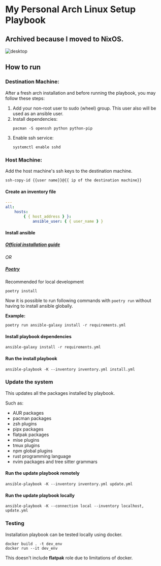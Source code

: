 # My Personal Arch Linux Setup Playbook

## Archived because I moved to NixOS.

![desktop](https://user-images.githubusercontent.com/15658403/184225285-cebcbfde-e5f2-427d-a71a-8a817a4b2c2e.png)

## How to run

### Destination Machine:

After a fresh arch installation and before running the playbook, you may follow these steps:

1. Add your non-root user to sudo (wheel) group. This user also will be used as an ansible user.
2. Install dependencies:
    ```shell
    pacman -S openssh python python-pip
    ```
3. Enable ssh service:
    ```shell
    systemctl enable sshd
    ```

### Host Machine:

Add the host machine's ssh keys to the destination machine.

```shell
ssh-copy-id {{user name}}@{{ ip of the destination machine}}

```

#### Create an inventory file

```yml
---
all:
    hosts:
        { { host_address } }:
            ansible_user: { { user_name } }
```

#### Install ansible

##### [Official installation guide](https://docs.ansible.com/ansible/latest/installation_guide/intro_installation.html)

_OR_

##### [Poetry](https://python-poetry.org/)

Recommended for local development

```shell
poetry install
```

Now it is possible to run following commands with `poetry run` without having to install ansible globally.

**Example:**

```shell
poetry run ansible-galaxy install -r requirements.yml
```

#### Install playbook dependencies

```shell
ansible-galaxy install -r requirements.yml
```

#### Run the install playbook

```shell
ansible-playbook -K --inventory inventory.yml install.yml
```

### Update the system

This updates all the packages installed by playbook.

Such as:

-   AUR packages
-   pacman packages
-   zsh plugins
-   pipx packages
-   flatpak packages
-   mise plugins
-   tmux plugins
-   npm global plugins
-   rust programming language
-   nvim packages and tree sitter grammars

#### Run the update playbook remotely

```shell
ansible-playbook -K --inventory inventory.yml update.yml
```

#### Run the update playbook locally

```shell
ansible-playbook -K --connection local --inventory localhost, update.yml
```

### Testing

Installation playbook can be tested locally using docker.

```shell
docker build . -t dev_env
docker run --it dev_env
```

This doesn't include __flatpak__ role due to limitations of docker.
